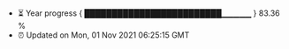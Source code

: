 - ⏳ Year progress { █████████████████████████▁▁▁▁▁ } 83.36 %
- ⏰ Updated on Mon, 01 Nov 2021 06:25:15 GMT

